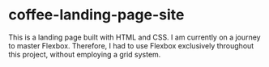# coffee-landing-page-site
This is a landing page built with HTML and CSS. I am currently on a journey to master Flexbox. Therefore, I had to use Flexbox exclusively throughout this project, without employing a grid system.
